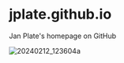 
# jplate.github.io
Jan Plate's homepage on GitHub

![20240212_123604a](https://github.com/jplate/jplate.github.io/assets/3945422/84819805-be31-43a6-a1c8-a3446a1c9700)
